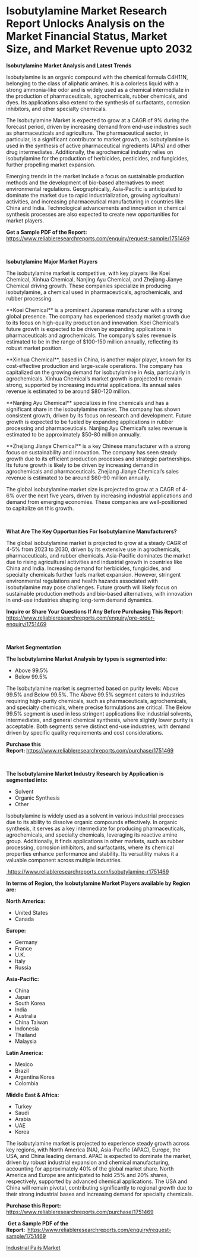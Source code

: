 <p><h1>Isobutylamine Market Research Report Unlocks Analysis on the Market Financial Status, Market Size, and Market Revenue upto 2032</h1></p><p><strong>Isobutylamine Market Analysis and Latest Trends</strong></p>
<p><p>Isobutylamine is an organic compound with the chemical formula C4H11N, belonging to the class of aliphatic amines. It is a colorless liquid with a strong ammonia-like odor and is widely used as a chemical intermediate in the production of pharmaceuticals, agrochemicals, rubber chemicals, and dyes. Its applications also extend to the synthesis of surfactants, corrosion inhibitors, and other specialty chemicals.</p><p>The Isobutylamine Market is expected to grow at a CAGR of 9% during the forecast period, driven by increasing demand from end-use industries such as pharmaceuticals and agriculture. The pharmaceutical sector, in particular, is a significant contributor to market growth, as isobutylamine is used in the synthesis of active pharmaceutical ingredients (APIs) and other drug intermediates. Additionally, the agrochemical industry relies on isobutylamine for the production of herbicides, pesticides, and fungicides, further propelling market expansion.</p><p>Emerging trends in the market include a focus on sustainable production methods and the development of bio-based alternatives to meet environmental regulations. Geographically, Asia-Pacific is anticipated to dominate the market due to rapid industrialization, growing agricultural activities, and increasing pharmaceutical manufacturing in countries like China and India. Technological advancements and innovation in chemical synthesis processes are also expected to create new opportunities for market players.</p></p>
<p><strong>Get a Sample PDF of the Report:&nbsp;</strong> <a href="https://www.reliableresearchreports.com/enquiry/request-sample/1751469?utm_campaign=32&utm_medium=2&utm_source=Github&utm_content=ia&utm_term=26012025&utm_id=isobutylamine">https://www.reliableresearchreports.com/enquiry/request-sample/1751469</a></p>
<p>&nbsp;</p>
<p><strong>Isobutylamine Major Market Players</strong></p>
<p><p>The isobutylamine market is competitive, with key players like Koei Chemical, Xinhua Chemical, Nanjing Ayu Chemical, and Zhejiang Jianye Chemical driving growth. These companies specialize in producing isobutylamine, a chemical used in pharmaceuticals, agrochemicals, and rubber processing.</p><p>**Koei Chemical** is a prominent Japanese manufacturer with a strong global presence. The company has experienced steady market growth due to its focus on high-quality production and innovation. Koei Chemical’s future growth is expected to be driven by expanding applications in pharmaceuticals and agrochemicals. The company’s sales revenue is estimated to be in the range of $100-150 million annually, reflecting its robust market position.</p><p>**Xinhua Chemical**, based in China, is another major player, known for its cost-effective production and large-scale operations. The company has capitalized on the growing demand for isobutylamine in Asia, particularly in agrochemicals. Xinhua Chemical’s market growth is projected to remain strong, supported by increasing industrial applications. Its annual sales revenue is estimated to be around $80-120 million.</p><p>**Nanjing Ayu Chemical** specializes in fine chemicals and has a significant share in the isobutylamine market. The company has shown consistent growth, driven by its focus on research and development. Future growth is expected to be fueled by expanding applications in rubber processing and pharmaceuticals. Nanjing Ayu Chemical’s sales revenue is estimated to be approximately $50-80 million annually.</p><p>**Zhejiang Jianye Chemical** is a key Chinese manufacturer with a strong focus on sustainability and innovation. The company has seen steady growth due to its efficient production processes and strategic partnerships. Its future growth is likely to be driven by increasing demand in agrochemicals and pharmaceuticals. Zhejiang Jianye Chemical’s sales revenue is estimated to be around $60-90 million annually.</p><p>The global isobutylamine market size is projected to grow at a CAGR of 4-6% over the next five years, driven by increasing industrial applications and demand from emerging economies. These companies are well-positioned to capitalize on this growth.</p></p>
<p>&nbsp;</p>
<p><strong>What Are The Key Opportunities For Isobutylamine Manufacturers?</strong></p>
<p><p>The global isobutylamine market is projected to grow at a steady CAGR of 4-5% from 2023 to 2030, driven by its extensive use in agrochemicals, pharmaceuticals, and rubber chemicals. Asia-Pacific dominates the market due to rising agricultural activities and industrial growth in countries like China and India. Increasing demand for herbicides, fungicides, and specialty chemicals further fuels market expansion. However, stringent environmental regulations and health hazards associated with isobutylamine may pose challenges. Future growth will likely focus on sustainable production methods and bio-based alternatives, with innovation in end-use industries shaping long-term demand dynamics.</p></p>
<p><strong>Inquire or Share Your Questions If Any Before Purchasing This Report:</strong> <a href="https://www.reliableresearchreports.com/enquiry/pre-order-enquiry/1751469?utm_campaign=32&utm_medium=2&utm_source=Github&utm_content=ia&utm_term=26012025&utm_id=isobutylamine">https://www.reliableresearchreports.com/enquiry/pre-order-enquiry/1751469</a></p>
<p>&nbsp;</p>
<p><strong>Market Segmentation</strong></p>
<p><strong>The Isobutylamine Market Analysis by types is segmented into:</strong></p>
<p><ul><li>Above 99.5%</li><li>Below 99.5%</li></ul></p>
<p><p>The Isobutylamine market is segmented based on purity levels: Above 99.5% and Below 99.5%. The Above 99.5% segment caters to industries requiring high-purity chemicals, such as pharmaceuticals, agrochemicals, and specialty chemicals, where precise formulations are critical. The Below 99.5% segment is used in less stringent applications like industrial solvents, intermediates, and general chemical synthesis, where slightly lower purity is acceptable. Both segments serve distinct end-use industries, with demand driven by specific quality requirements and cost considerations.</p></p>
<p><strong>Purchase this Report:&nbsp;</strong><a href="https://www.reliableresearchreports.com/purchase/1751469?utm_campaign=32&utm_medium=2&utm_source=Github&utm_content=ia&utm_term=26012025&utm_id=isobutylamine">https://www.reliableresearchreports.com/purchase/1751469</a></p>
<p>&nbsp;</p>
<p><strong>The Isobutylamine Market Industry Research by Application is segmented into:</strong></p>
<p><ul><li>Solvent</li><li>Organic Synthesis</li><li>Other</li></ul></p>
<p><p>Isobutylamine is widely used as a solvent in various industrial processes due to its ability to dissolve organic compounds effectively. In organic synthesis, it serves as a key intermediate for producing pharmaceuticals, agrochemicals, and specialty chemicals, leveraging its reactive amine group. Additionally, it finds applications in other markets, such as rubber processing, corrosion inhibitors, and surfactants, where its chemical properties enhance performance and stability. Its versatility makes it a valuable component across multiple industries.</p></p>
<p><a href="https://www.reliableresearchreports.com/isobutylamine-r1751469?utm_campaign=32&utm_medium=2&utm_source=Github&utm_content=ia&utm_term=26012025&utm_id=isobutylamine">&nbsp;https://www.reliableresearchreports.com/isobutylamine-r1751469</a></p>
<p><strong>In terms of Region, the Isobutylamine Market Players available by Region are:</strong></p>
<p>
    <p> <strong> North America: </strong>
        <ul>
            <li>United States</li>
            <li>Canada</li>
        </ul>
        </p> 
    <p> <strong> Europe: </strong>
        <ul>
            <li>Germany</li>
            <li>France</li>
            <li>U.K.</li>
            <li>Italy</li>
            <li>Russia</li>
        </ul>
        </p> 
    <p> <strong> Asia-Pacific: </strong>
        <ul>
            <li>China</li>
            <li>Japan</li>
            <li>South Korea</li>
            <li>India</li>
            <li>Australia</li>
            <li>China Taiwan</li>
            <li>Indonesia</li>
            <li>Thailand</li>
            <li>Malaysia</li>
        </ul>
        </p> 
    <p> <strong> Latin America: </strong>
        <ul>
            <li>Mexico</li>
            <li>Brazil</li>
            <li>Argentina Korea</li>
            <li>Colombia</li>
        </ul>
        </p> 
    <p> <strong> Middle East & Africa: </strong>
        <ul>
            <li>Turkey</li>
            <li>Saudi</li>
            <li>Arabia</li>
            <li>UAE</li>
            <li>Korea</li>
        </ul>
    </p>
    </p>
<p><p>The isobutylamine market is projected to experience steady growth across key regions, with North America (NA), Asia-Pacific (APAC), Europe, the USA, and China leading demand. APAC is expected to dominate the market, driven by robust industrial expansion and chemical manufacturing, accounting for approximately 40% of the global market share. North America and Europe are anticipated to hold 25% and 20% shares, respectively, supported by advanced chemical applications. The USA and China will remain pivotal, contributing significantly to regional growth due to their strong industrial bases and increasing demand for specialty chemicals.</p></p>
<p><strong>Purchase this Report: </strong><a href="https://www.reliableresearchreports.com/purchase/1751469?utm_campaign=32&utm_medium=2&utm_source=Github&utm_content=ia&utm_term=26012025&utm_id=isobutylamine">https://www.reliableresearchreports.com/purchase/1751469</a></p>
<p>&nbsp;<strong>Get a Sample PDF of the Report:&nbsp;&nbsp;</strong><a href="https://www.reliableresearchreports.com/enquiry/request-sample/1751469?utm_campaign=32&utm_medium=2&utm_source=Github&utm_content=ia&utm_term=26012025&utm_id=isobutylamine">https://www.reliableresearchreports.com/enquiry/request-sample/1751469</a></p>
<p><strong></strong></p>
<p><p><a href="https://github.com/boitafbg/Market-Research-Report-List-1/blob/main/industrial-pails-market.md?utm_campaign=32&utm_medium=2&utm_source=Github&utm_content=ia&utm_term=26012025&utm_id=isobutylamine">Industrial Pails Market</a></p></p>